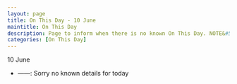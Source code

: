 ```yaml
---
layout: page
title: On This Day - 10 June
maintitle: On This Day
description: Page to inform when there is no known On This Day. NOTE&#58; There may still be comments.
categories: [On This Day]
---
```


10 June
* ——: Sorry no known details for today

